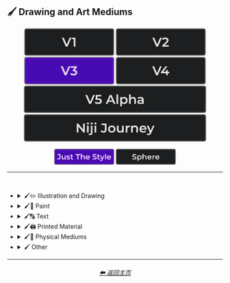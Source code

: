 <h2>🖌 Drawing and Art Mediums</h2>

<div align="center">

[<img src="/Images/Repo_Parts/Buttons/Version_Buttons/button_version_V1_inactive.webp?raw=true" alt="MidJourney V1" height="64" />](/Pages/MJ_V1/Style_Pages/Sphere/Drawing_and_Art_Mediums.md)
[<img src="/Images/Repo_Parts/Buttons/Version_Buttons/button_version_V2_inactive.webp?raw=true" alt="MidJourney V2" height="64" />](/Pages/MJ_V2/Style_Pages/Sphere/Drawing_and_Art_Mediums.md)
[<img src="/Images/Repo_Parts/Buttons/Version_Buttons/button_version_V3_active.webp?raw=true" alt="MidJourney V3" height="64" />](/Pages/MJ_V3/Style_Pages/Just_The_Style/Drawing_and_Art_Mediums.md)
[<img src="/Images/Repo_Parts/Buttons/Version_Buttons/button_version_V4_inactive.webp?raw=true" alt="MidJourney V4" height="64" />](/Pages/MJ_V4/Style_Pages/Just_The_Style/Drawing_and_Art_Mediums.md)
<br>
[<img src="/Images/Repo_Parts/Buttons/Version_Buttons/button_version_V5_Alpha_inactive_half.webp?raw=true" alt="MidJourney V5" height="64" />](/Pages/MJ_V5/Style_Pages/Just_The_Style/Drawing_and_Art_Mediums.md)
[<img src="/Images/Repo_Parts/Buttons/Version_Buttons/button_version_niji_inactive_half.webp?raw=true" alt="Niji Journey" height="64" />](/Pages/Niji_Journey/Style_Pages/Drawing_and_Art_Mediums.md)

[<img src="/Images/Repo_Parts/Buttons/Image_Type_Buttons/button_just_the_style_active.webp?raw=true" alt="Just The Style" width="140.5" />](/Pages/MJ_V3/Style_Pages/Just_The_Style/Drawing_and_Art_Mediums.md)
[<img src="/Images/Repo_Parts/Buttons/Image_Type_Buttons/button_sphere_inactive.webp?raw=true" alt="Sphere" width="140.5" />](/Pages/MJ_V3/Style_Pages/Sphere/Drawing_and_Art_Mediums.md)

</div>

<hr>
<br>


- <details><summary>🖌✏ Illustration and Drawing</summary><p>

  - <details><summary>✏🖼 Drawing Types</summary><p><div align="center">

    | Sketch | Drawing | Doodle |
    | :-: | :-: | :-: |
    | <img src="/Images/MJ_V3/MidJourney_Styles/Drawing.webp?raw=true" width="256" /> | <img src="/Images/MJ_V3/MidJourney_Styles/Sketch.webp?raw=true" width="256" /> | <img src="/Images/MJ_V3/MidJourney_Styles/Doodle.webp?raw=true" width="256" /> |
    
    <br>

    | Hand-Drawn | Hand-Written | Children’s Drawing |
    | :-: | :-: | :-: |
    | <img src="/Images/MJ_V3/MidJourney_Styles/Hand-Drawn.webp?raw=true" width="256" /> | <img src="/Images/MJ_V3/MidJourney_Styles/Wave_10/Hand-Written.webp?raw=true" width="256" /> | <img src="/Images/MJ_V3/MidJourney_Styles/Childrens_Drawing.webp?raw=true" width="256" /> |
    
    <br>

    | Masterpiece |
    | :-: |
    | <img src="/Images/MJ_V3/MidJourney_Styles/Masterpiece.webp?raw=true" width="256" /> |

    <br>

    | Dot Art | Pointillism | Stipple |
    | :-: | :-: | :-: |
    | <img src="/Images/MJ_V3/MidJourney_Styles/Dot_Art.webp?raw=true" width="256" /> | <img src="/Images/MJ_V3/MidJourney_Styles/Pointillism.webp?raw=true" width="256" /> | <img src="/Images/MJ_V3/MidJourney_Styles/Stipple.webp?raw=true" width="256" /> |
    
    <br>

    | Line Art | Crosshatch | Etch-A-Sketch Drawing |
    | :-: | :-: | :-: |
    | <img src="/Images/MJ_V3/MidJourney_Styles/Line_Art.webp?raw=true" width="256" /> | <img src="/Images/MJ_V3/MidJourney_Styles/Crosshatch.webp?raw=true" width="256" /> | <img src="/Images/MJ_V3/MidJourney_Styles/Wave_14/Etch-A-Sketch_Drawing.webp?raw=true" width="256" /> |
    
    <br>

    | Figure Drawing | Caricature |
    | :-: | :-: |
    | <img src="/Images/MJ_V3/MidJourney_Styles/Figure_drawing.webp?raw=true" width="256" /> | <img src="/Images/MJ_V3/MidJourney_Styles/Wave_11/Caricature.webp?raw=true" width="256" /> |

    <br>

    | Illustration | Storybook Illustration | Illustrated-Booklet |
    | :-: | :-: | :-: |
    | <img src="/Images/MJ_V3/MidJourney_Styles/Illustration.webp?raw=true" width="256" /> | <img src="/Images/MJ_V3/MidJourney_Styles/Storybook_Illustration.webp?raw=true" width="256" /> | <img src="/Images/MJ_V3/MidJourney_Styles/Illustrated-Booklet.webp?raw=true" width="256" /> |

    <br>

    | Whimsical Illustration | Archaeological Illustration |
    | :-: | :-: |
    | <img src="/Images/MJ_V3/MidJourney_Styles/Wave_10/Whimsical_Illustration.webp?raw=true" width="256" /> | <img src="/Images/MJ_V3/MidJourney_Styles/Archaeological_Illustration.webp?raw=true" width="256" /> |	
    <br>

    | Assembly Drawing | Anatomical Drawing | Illuminated Manuscript |
    | :-: | :-: | :-: |
    | <img src="/Images/MJ_V3/MidJourney_Styles/Assembly_Drawing.webp?raw=true" width="256" /> | <img src="/Images/MJ_V3/MidJourney_Styles/Anatomical_Drawing.webp?raw=true" width="256" /> | <img src="/Images/MJ_V3/MidJourney_Styles/Illuminated_Manuscript.webp?raw=true" width="256" /> |
    
    <br>

    | Visual Novel | Graphic Novel | Cartographic |
    | :-: | :-: | :-: |
    | <img src="/Images/MJ_V3/MidJourney_Styles/Visual_Novel.webp?raw=true" width="256" /> | <img src="/Images/MJ_V3/MidJourney_Styles/Graphic_Novel.webp?raw=true" width="256" /> | <img src="/Images/MJ_V3/MidJourney_Styles/Cartographic.webp?raw=true" width="256" /> |

    <br>
    
    | Storyboard |
    | :-: |
    | <img src="/Images/MJ_V3/MidJourney_Styles/Storyboard.webp?raw=true" width="256" /> |

    </div></p></details>


  - <details><summary>✏ Pencil and Graphite</summary><p><div align="center">

    | Pencil Art | Graphite | Charcoal Art |
    | :-: | :-: | :-: |
    | <img src="/Images/MJ_V3/MidJourney_Styles/Pencil_Art.webp?raw=true" width="256" /> | <img src="/Images/MJ_V3/MidJourney_Styles/Graphite.webp?raw=true" width="256" /> | <img src="/Images/MJ_V3/MidJourney_Styles/Charcoal_Art.webp?raw=true" width="256" /> |
    
    <br>
    
    | Colored Pencil | Grease Pencil |
    | :-: | :-: |
    | <img src="/Images/MJ_V3/MidJourney_Styles/Colored_Pencil.webp?raw=true" width="256" /> | <img src="/Images/MJ_V3/MidJourney_Styles/Wave_11/Grease_Pencil.webp?raw=true" width="256" /> |

    </div></p></details>


  - <details><summary>✏🖊 Ink</summary><p><div align="center">

    | Ink | Calligraphy | Ballpoint Pen |
    | :-: | :-: | :-: |
    | <img src="/Images/MJ_V3/MidJourney_Styles/Ink.webp?raw=true" width="256" /> | <img src="/Images/MJ_V3/MidJourney_Styles/Calligraphy.webp?raw=true" width="256" /> | <img src="/Images/MJ_V3/MidJourney_Styles/Ballpoint_Pen.webp?raw=true" width="256" /> |
    
    <br>
    
    | Fountain Pen | Fountain Pen Art | Gel Pen |
    | :-: | :-: | :-: |
    | <img src="/Images/MJ_V3/MidJourney_Styles/Fountain_Pen.webp?raw=true" width="256" /> | <img src="/Images/MJ_V3/MidJourney_Styles/Fountain_Pen_Art.webp?raw=true" width="256" /> | <img src="/Images/MJ_V3/MidJourney_Styles/Gel_Pen.webp?raw=true" width="256" /> |
    
    <br>

    | Conductive Ink | Flexographic Ink |
    | :-: | :-: |
    | <img src="/Images/MJ_V3/MidJourney_Styles/Wave_11/Conductive_Ink.webp?raw=true" width="256" /> | <img src="/Images/MJ_V3/MidJourney_Styles/Wave_11/Flexographic_Ink.webp?raw=true" width="256" /> |
    
    <br>
    
    | India Ink | Iron Gall Ink |
    | :-: | :-: |
    | <img src="/Images/MJ_V3/MidJourney_Styles/Wave_11/India_Ink.webp?raw=true" width="256" /> | <img src="/Images/MJ_V3/MidJourney_Styles/Wave_11/Iron_Gall_Ink.webp?raw=true" width="256" /> |
    
    <br>
    
    | Grease Pen | Marker Art |
    | :-: | :-: |
    | <img src="/Images/MJ_V3/MidJourney_Styles/Wave_11/Grease_Pen.webp?raw=true" width="256" /> | <img src="/Images/MJ_V3/MidJourney_Styles/Marker_Art.webp?raw=true" width="256" /> |

    <br>
    
    | Dry-Erase Marker | Wet-Erase Marker | Whiteboard |
    | :-: | :-: | :-: |
    | <img src="/Images/MJ_V3/MidJourney_Styles/Dry-Erase_Marker.webp?raw=true" width="256" /> | <img src="/Images/MJ_V3/MidJourney_Styles/Wet-Erase_Marker.webp?raw=true" width="256" /> | <img src="/Images/MJ_V3/MidJourney_Styles/Whiteboard.webp?raw=true" width="256" /> |

    <br>

    | Viscosity Print |
    | :-: |
    | <img src="/Images/MJ_V3/MidJourney_Styles/Viscosity_Print.webp?raw=true" width="256" /> |

    </div></p></details>


  - <details><summary>✏🖍 Crayon, Chalk, and Pastel</summary><p><div align="center">

    | Crayon | Chalk | Pastel Art |
    | :-: | :-: | :-: |
    | <img src="/Images/MJ_V3/MidJourney_Styles/Crayon.webp?raw=true" width="256" /> | <img src="/Images/MJ_V3/MidJourney_Styles/Chalk.webp?raw=true" width="256" /> | <img src="/Images/MJ_V3/MidJourney_Styles/Pastel_Art.webp?raw=true" width="256" /> |
    
    <br>
    
    | Blackboard | Chalkboard | Conte |
    | :-: | :-: | :-: |
    | <img src="/Images/MJ_V3/MidJourney_Styles/Blackboard.webp?raw=true" width="256" /> | <img src="/Images/MJ_V3/MidJourney_Styles/Chalkboard.webp?raw=true" width="256" /> | <img src="/Images/MJ_V3/MidJourney_Styles/Conte.webp?raw=true" width="256" /> |

    </div></p></details>

  </p></details>


- <details><summary>🖌🎨 Paint</summary><p>

  - <details><summary>🎨🖼 Painting Types</summary><p><div align="center">

    | Painting | Canvas | Hard Edge Painting |
    | :-: | :-: | :-: |
    | <img src="/Images/MJ_V3/MidJourney_Styles/Painting.webp?raw=true" width="256" /> | <img src="/Images/MJ_V3/MidJourney_Styles/Canvas.webp?raw=true" width="256" /> | <img src="/Images/MJ_V3/MidJourney_Styles/Hard_Edge_Painting.webp?raw=true" width="256" /> |
    
    <br>

    | Oil Painting | Tempera Painting | Acrylic Painting |
    | :-: | :-: | :-: |
    | <img src="/Images/MJ_V3/MidJourney_Styles/Oil_Painting.webp?raw=true" width="256" /> | <img src="/Images/MJ_V3/MidJourney_Styles/Tempera_Painting.webp?raw=true" width="256" /> | <img src="/Images/MJ_V3/MidJourney_Styles/Acrylic_Painting.webp?raw=true" width="256" /> |
    
    <br>
    
    
    | Watercolor Painting | Gouache Painting | Casein Painting |
    | :-: | :-: | :-: |
    | <img src="/Images/MJ_V3/MidJourney_Styles/Watercolor_Painting.webp?raw=true" width="256" /> | <img src="/Images/MJ_V3/MidJourney_Styles/Gouache_Painting.webp?raw=true" width="256" /> | <img src="/Images/MJ_V3/MidJourney_Styles/Casein_Painting.webp?raw=true" width="256" /> |
    
    <br>

    | Fresco Painting | Easel Painting | Wet Painting |
    | :-: | :-: | :-: |
    | <img src="/Images/MJ_V3/MidJourney_Styles/Fresco_Painting.webp?raw=true" width="256" /> | <img src="/Images/MJ_V3/MidJourney_Styles/Easel_Painting.webp?raw=true" width="256" /> | <img src="/Images/MJ_V3/MidJourney_Styles/Wet_Painting.webp?raw=true" width="256" /> |
    
    <br>
    
    | Detailed Painting | Speedpainting | Faux Painting |
    | :-: | :-: | :-: |
    | <img src="/Images/MJ_V3/MidJourney_Styles/Detailed_Painting.webp?raw=true" width="256" /> | <img src="/Images/MJ_V3/MidJourney_Styles/Speedpainting.webp?raw=true" width="256" /> | <img src="/Images/MJ_V3/MidJourney_Styles/Faux_Painting.webp?raw=true" width="256" /> |

    <br>

    | Color Field Painting | Scroll Painting |
    | :-: | :-: |
    | <img src="/Images/MJ_V3/MidJourney_Styles/Color_Field_Painting.webp?raw=true" width="256" /> | <img src="/Images/MJ_V3/MidJourney_Styles/Scroll_Painting.webp?raw=true" width="256" /> |

    <br>

    | Still Life | Still-Life |
    | :-: | :-: |
    | <img src="/Images/MJ_V3/MidJourney_Styles/Still_Life.webp?raw=true" width="256" /> | <img src="/Images/MJ_V3/MidJourney_Styles/Still-Life.webp?raw=true" width="256" /> |
    
    <br>

    | Fine Art | Modern Art |
    | :-: | :-: |
    | <img src="/Images/MJ_V3/MidJourney_Styles/Fine_Art.webp?raw=true" width="256" /> | <img src="/Images/MJ_V3/MidJourney_Styles/Modern_Art.webp?raw=true" width="256" /> |
    
        
    <br>

    | Brushwork | Paintwork | Impasto |
    | :-: | :-: | :-: |
    | <img src="/Images/MJ_V3/MidJourney_Styles/Brushwork.webp?raw=true" width="256" /> | <img src="/Images/MJ_V3/MidJourney_Styles/Wave_12/Paintwork.webp?raw=true" width="256" /> | <img src="/Images/MJ_V3/MidJourney_Styles/Wave_14/Impasto.webp?raw=true" width="256" /> |

    <br>

    | Matte Painting | Encaustic Painting | Gond Painting |
    | :-: | :-: | :-: |
    | <img src="/Images/MJ_V3/MidJourney_Styles/Wave_10/Matte_Painting.webp?raw=true" width="256" /> | <img src="/Images/MJ_V3/MidJourney_Styles/Wave_11/Encaustic_Painting.webp?raw=true" width="256" /> | <img src="/Images/MJ_V3/MidJourney_Styles/Wave_11/Gond_Painting.webp?raw=true" width="256" /> |
    
    <br>

    | Chinese Painting | Ancient Roman Painting | Romanesque Painting |
    | :-: | :-: | :-: |
    | <img src="/Images/MJ_V3/MidJourney_Styles/Chinese_Painting.webp?raw=true" width="256" /> | <img src="/Images/MJ_V3/MidJourney_Styles/Wave_12/Ancient_Roman_Painting.webp?raw=true" width="256" /> | <img src="/Images/MJ_V3/MidJourney_Styles/Wave_12/Romanesque_Painting.webp?raw=true" width="256" /> |

    <br>

    | Tibetan Painting | Japanese Painting |
    | :-: | :-: |
    | <img src="/Images/MJ_V3/MidJourney_Styles/Tibetan_Painting.webp?raw=true" width="256" /> | <img src="/Images/MJ_V3/MidJourney_Styles/Wave_14/Japanese_Painting.webp?raw=true" width="256" /> |

    <br>

    | Warli Painting | Fayum Portrait | Caravaggio Painting |
    | :-: | :-: | :-: |
    | <img src="/Images/MJ_V3/MidJourney_Styles/Wave_11/Warli_Painting.webp?raw=true" width="256" /> | <img src="/Images/MJ_V3/MidJourney_Styles/Wave_12/Fayum_Portrait.webp?raw=true" width="256" /> | <img src="/Images/MJ_V3/MidJourney_Styles/Wave_14/Caravaggio_Painting.webp?raw=true" width="256" /> |
    
    <br>
    
    | Madhubani Painting | Kalamkari Painting | Phad Painting |
    | :-: | :-: | :-: |
    | <img src="/Images/MJ_V3/MidJourney_Styles/Wave_14/Madhubani_Painting.webp?raw=true" width="256" /> | <img src="/Images/MJ_V3/MidJourney_Styles/Wave_14/Kalamkari_Painting.webp?raw=true" width="256" /> | <img src="/Images/MJ_V3/MidJourney_Styles/Wave_14/Phad_Painting.webp?raw=true" width="256" /> |

    <br>

    | Paper-Marbling | Hydro-Dipping | Hydrodipped |
    | :-: | :-: | :-: |
    | <img src="/Images/MJ_V3/MidJourney_Styles/Paper-Marbling.webp?raw=true" width="256" /> | <img src="/Images/MJ_V3/MidJourney_Styles/Hydro-Dipping.webp?raw=true" width="256" /> | <img src="/Images/MJ_V3/MidJourney_Styles/Hydrodipped.webp?raw=true" width="256" /> |

    <br>
    
    | Panel Painting | Sand Painting |
    | :-: | :-: |
    | <img src="/Images/MJ_V3/MidJourney_Styles/Panel_Painting.webp?raw=true" width="256" /> | <img src="/Images/MJ_V3/MidJourney_Styles/Sand_Painting.webp?raw=true" width="256" /> |
    
    <br>
    
    | Plein-Air Painting | Action Painting | Miniature Painting |
    | :-: | :-: | :-: |
    | <img src="/Images/MJ_V3/MidJourney_Styles/Plein-Air_Painting.webp?raw=true" width="256" /> | <img src="/Images/MJ_V3/MidJourney_Styles/Action_Painting.webp?raw=true" width="256" /> | <img src="/Images/MJ_V3/MidJourney_Styles/Miniature_Painting.webp?raw=true" width="256" /> |
    
    <br>

    | Artwork | Mural | Street Art |
    | :-: | :-: | :-: |
    | <img src="/Images/MJ_V3/MidJourney_Styles/Artwork.webp?raw=true" width="256" /> | <img src="/Images/MJ_V3/MidJourney_Styles/Mural.webp?raw=true" width="256" /> | <img src="/Images/MJ_V3/MidJourney_Styles/Street_Art.webp?raw=true" width="256" /> |
    
    <br>
    
    | Cave Art | Rock Art | Sandpainting |
    | :-: | :-: | :-: |
    | <img src="/Images/MJ_V3/MidJourney_Styles/Rock_Art.webp?raw=true" width="256" /> | <img src="/Images/MJ_V3/MidJourney_Styles/Cave_Art.webp?raw=true" width="256" /> | <img src="/Images/MJ_V3/MidJourney_Styles/Sandpainting.webp?raw=true" width="256" /> |

    <br>
    
    | Easter Egg | Egg Decorating |
    | :-: | :-: |
    | <img src="/Images/MJ_V3/MidJourney_Styles/Easter_Egg.webp?raw=true" width="256" /> | <img src="/Images/MJ_V3/MidJourney_Styles/Egg_Decorating.webp?raw=true" width="256" /> |

    </div></p></details>


  - <details><summary>🎨 Paint Types</summary><p><div align="center">

    | Paint | Oil Paint | Tempera Paint |
    | :-: | :-: | :-: |
    | <img src="/Images/MJ_V3/MidJourney_Styles/Paint.webp?raw=true" width="256" /> | <img src="/Images/MJ_V3/MidJourney_Styles/Oil_Paint.webp?raw=true" width="256" /> | <img src="/Images/MJ_V3/MidJourney_Styles/Tempera_Paint.webp?raw=true" width="256" /> |
    
    <br>
    
    | Acrylic Paint | Gouache Paint | Watercolor |
    | :-: | :-: | :-: |
    | <img src="/Images/MJ_V3/MidJourney_Styles/Acrylic_Paint.webp?raw=true" width="256" /> | <img src="/Images/MJ_V3/MidJourney_Styles/Gouache_Paint.webp?raw=true" width="256" /> | <img src="/Images/MJ_V3/MidJourney_Styles/Watercolor.webp?raw=true" width="256" /> |
    
    <br>

    | Wet Paint | Dripping Paint | Splatter Paint |
    | :-: | :-: | :-: |
    | <img src="/Images/MJ_V3/MidJourney_Styles/Wet_Paint.webp?raw=true" width="256" /> | <img src="/Images/MJ_V3/MidJourney_Styles/Dripping_Paint.webp?raw=true" width="256" /> | <img src="/Images/MJ_V3/MidJourney_Styles/Splatter_Paint.webp?raw=true" width="256" /> |
    
    <br>

    | Graffiti | Stencil Graffiti | Graffiti Tag |
    | :-: | :-: | :-: |
    | <img src="/Images/MJ_V3/MidJourney_Styles/Graffiti.webp?raw=true" width="256" /> | <img src="/Images/MJ_V3/MidJourney_Styles/Stencil_Graffiti.webp?raw=true" width="256" /> | <img src="/Images/MJ_V3/MidJourney_Styles/Wave_10/Graffiti_Tag.webp?raw=true" width="256" /> |

    <br>

    | Airbrush | 1980s Airbrush Art | Puffy Paint |
    | :-: | :-: | :-: |
    | <img src="/Images/MJ_V3/MidJourney_Styles/Airbrush.webp?raw=true" width="256" /> | <img src="/Images/MJ_V3/MidJourney_Styles/1980s_Airbrush_Art.webp?raw=true" width="256" /> | <img src="/Images/MJ_V3/MidJourney_Styles/Puffy_Paint.webp?raw=true" width="256" /> |
    
    <br>
    
    | Spray | Spray Paint | Glass Paint |
    | :-: | :-: | :-: |
    | <img src="/Images/MJ_V3/MidJourney_Styles/Spray.webp?raw=true" width="256" /> | <img src="/Images/MJ_V3/MidJourney_Styles/Spray_Paint.webp?raw=true" width="256" /> | <img src="/Images/MJ_V3/MidJourney_Styles/Glass_Paint.webp?raw=true" width="256" /> |
    
    <br>

    | Blacklight Paint | Casein Paint | Coffee Paint |
    | :-: | :-: | :-: |
    | <img src="/Images/MJ_V3/MidJourney_Styles/Wave_11/Blacklight_Paint.webp?raw=true" width="256" /> | <img src="/Images/MJ_V3/MidJourney_Styles/Wave_11/Casein_Paint.webp?raw=true" width="256" /> | <img src="/Images/MJ_V3/MidJourney_Styles/Coffee_Paint.webp?raw=true" width="256" /> |

    <br>
    
    | Powder Paint |
    | :-: |
    | <img src="/Images/MJ_V3/MidJourney_Styles/Powder_Paint.webp?raw=true" width="256" /> |

    </div></p></details>

  </p></details>


- <details><summary>🖌🔠 Text</summary><p><div align="center">
    
    | Hypergraphy | Asemic Writing |
    | :-: | :-: |
    | <img src="/Images/MJ_V3/MidJourney_Styles/Hypergraphy.webp?raw=true" width="256" /> | <img src="/Images/MJ_V3/MidJourney_Styles/Asemic_Writing.webp?raw=true" width="256" /> |

    <br>

    | Text | Typeface | Font |
    | :-: | :-: | :-: |
    | <img src="/Images/MJ_V3/MidJourney_Styles/Text.webp?raw=true" width="256" /> | <img src="/Images/MJ_V3/MidJourney_Styles/Typeface.webp?raw=true" width="256" /> | <img src="/Images/MJ_V3/MidJourney_Styles/Font.webp?raw=true" width="256" /> |

    <br>

    | Letters | Written Letters | Written Letters "Hello" |
    | :-: | :-: | :-: |
    | <img src="/Images/MJ_V3/MidJourney_Styles/Letters.webp?raw=true" width="256" /> | <img src="/Images/MJ_V3/MidJourney_Styles/Written_Letters.webp?raw=true" width="256" /> | <img src="/Images/MJ_V3/MidJourney_Styles/Written_Letters_''Hello''.webp?raw=true" width="256" /> |
    
    <br>
    
    | Written Words | Written Words "Hello" |
    | :-: | :-: |
    | <img src="/Images/MJ_V3/MidJourney_Styles/Written_Words.webp?raw=true" width="256" /> | <img src="/Images/MJ_V3/MidJourney_Styles/Written_Words_''Hello''.webp?raw=true" width="256" /> |
    
    <br>
    
    | Words | Words "Hello" |
    | :-: | :-: |
    | <img src="/Images/MJ_V3/MidJourney_Styles/Words.webp?raw=true" width="256" /> | <img src="/Images/MJ_V3/MidJourney_Styles/Words_''Hello''.webp?raw=true" width="256" /> |
    
    <br>
    
    | Lexemes | Lexemes "Hello" | Graphemes |
    | :-: | :-: | :-: |
    | <img src="/Images/MJ_V3/MidJourney_Styles/Lexemes.webp?raw=true" width="256" /> | <img src="/Images/MJ_V3/MidJourney_Styles/Lexemes_''Hello''.webp?raw=true" width="256" /> | <img src="/Images/MJ_V3/MidJourney_Styles/Graphemes.webp?raw=true" width="256" /> |

    <br>
    
    | Says | Says Hello | Says "Hello" |
    | :-: | :-: | :-: |
    | <img src="/Images/MJ_V3/MidJourney_Styles/Says.webp?raw=true" width="256" /> | <img src="/Images/MJ_V3/MidJourney_Styles/Says_Hello.webp?raw=true" width="256" /> | <img src="/Images/MJ_V3/MidJourney_Styles/Says_''Hello''.webp?raw=true" width="256" /> |
    
    <br>
    
    | Says 'Hello' | Caption | Caption "Hello" |
    | :-: | :-: | :-: |
    | <img src="/Images/MJ_V3/MidJourney_Styles/Says_'Hello'.webp?raw=true" width="256" /> | <img src="/Images/MJ_V3/MidJourney_Styles/Caption.webp?raw=true" width="256" /> | <img src="/Images/MJ_V3/MidJourney_Styles/Caption_''Hello''.webp?raw=true" width="256" /> |

    </div></p></details>


- <details><summary>🖌🖨 Printed Material</summary><p>

  - <details><summary>🖨📄 Print Types</summary><p><div align="center">

    | Print | Printed | 3D Printed |
    | :-: | :-: | :-: |
    | <img src="/Images/MJ_V3/MidJourney_Styles/Wave_11/Print.webp?raw=true" width="256" /> | <img src="/Images/MJ_V3/MidJourney_Styles/Wave_11/Printed.webp?raw=true" width="256" /> | <img src="/Images/MJ_V3/MidJourney_Styles/Wave_11/3D_Printed.webp?raw=true" width="256" /> |

    <br>

    | Inkjet Printed | Laser Printed |
    | :-: | :-: |
    | <img src="/Images/MJ_V3/MidJourney_Styles/Wave_11/Inkjet_Printed.webp?raw=true" width="256" /> | <img src="/Images/MJ_V3/MidJourney_Styles/Wave_11/Laser_Printed.webp?raw=true" width="256" /> |

    <br>
    
    | Edge-To-Edge Photographic Print |
    | :-: |
    | <img src="/Images/MJ_V3/MidJourney_Styles/Wave_14/Edge-To-Edge_Photographic_Print.webp?raw=true" width="256" /> |

    <br>
    
    | Photolith Film |
    | :-: |
    | <img src="/Images/MJ_V3/MidJourney_Styles/Photolith_Film.webp?raw=true" width="256" /> |

    <br>

    | Concept Art | Logo |
    | :-: | :-: |
    | <img src="/Images/MJ_V3/MidJourney_Styles/Concept_Art.webp?raw=true" width="256" /> | <img src="/Images/MJ_V3/MidJourney_Styles/Logo.webp?raw=true" width="256" /> |
    
    <br>

    | Album Art | Cover-Art |
    | :-: | :-: |
    | <img src="/Images/MJ_V3/MidJourney_Styles/Album_Art.webp?raw=true" width="256" /> | <img src="/Images/MJ_V3/MidJourney_Styles/Cover-Art.webp?raw=true" width="256" /> |
    
    <br>

    | Newspaper | Newsprint |
    | :-: | :-: |
    | <img src="/Images/MJ_V3/MidJourney_Styles/Newspaper.webp?raw=true" width="256" /> | <img src="/Images/MJ_V3/MidJourney_Styles/Newsprint.webp?raw=true" width="256" /> |

    <br>
    
    | Risograph | Lithography | Flexography |
    | :-: | :-: | :-: |
    | <img src="/Images/MJ_V3/MidJourney_Styles/Risograph.webp?raw=true" width="256" /> | <img src="/Images/MJ_V3/MidJourney_Styles/Lithography.webp?raw=true" width="256" /> | <img src="/Images/MJ_V3/MidJourney_Styles/Flexography.webp?raw=true" width="256" /> |

    <br>

    | Transfer Printing | Monotype |
    | :-: | :-: |
    | <img src="/Images/MJ_V3/MidJourney_Styles/Transfer_Printing.webp?raw=true" width="256" /> | <img src="/Images/MJ_V3/MidJourney_Styles/Wave_14/Monotype.webp?raw=true" width="256" /> |

    <br>
    
    | Blueprint | Whiteprint |
    | :-: | :-: |
    | <img src="/Images/MJ_V3/MidJourney_Styles/Blueprint.webp?raw=true" width="256" /> | <img src="/Images/MJ_V3/MidJourney_Styles/Whiteprint.webp?raw=true" width="256" /> |

    <br>

    | Sticker | Watermark |
    | :-: | :-: |
    | <img src="/Images/MJ_V3/MidJourney_Styles/Sticker.webp?raw=true" width="256" /> | <img src="/Images/MJ_V3/MidJourney_Styles/Watermark.webp?raw=true" width="256" /> |
    
    <br>
    
    | Barcode | QR Code |
    | :-: | :-: |
    | <img src="/Images/MJ_V3/MidJourney_Styles/Barcode.webp?raw=true" width="256" /> | <img src="/Images/MJ_V3/MidJourney_Styles/QR_Code.webp?raw=true" width="256" /> |

    </div></p></details>


  - <details><summary>🖨🟫 Block Printing</summary><p><div align="center">

    | Block Printing |
    | :-: |
    | <img src="/Images/MJ_V3/MidJourney_Styles/Block_Printing.webp?raw=true" width="256" /> |

    <br>

    | Bagh Print | Bagru Print |
    | :-: | :-: |
    | <img src="/Images/MJ_V3/MidJourney_Styles/Bagh_Print.webp?raw=true" width="256" /> | <img src="/Images/MJ_V3/MidJourney_Styles/Bagru_Print.webp?raw=true" width="256" /> |

    </div></p></details>

  - <details><summary>🖨🃏 Cards and Stamps</summary><p><div align="center">

    | Stamp | Postage Stamp | Business Card |
    | :-: | :-: | :-: |
    | <img src="/Images/MJ_V3/MidJourney_Styles/Stamp.webp?raw=true" width="256" /> | <img src="/Images/MJ_V3/MidJourney_Styles/Postage_Stamp.webp?raw=true" width="256" /> | <img src="/Images/MJ_V3/MidJourney_Styles/Business_Card.webp?raw=true" width="256" /> |

    <br>
    
    | Pokemon Card | Pokémon Card | Tarot Card |
    | :-: | :-: | :-: |
    | <img src="/Images/MJ_V3/MidJourney_Styles/Pokemon_Card.webp?raw=true" width="256" /> | <img src="/Images/MJ_V3/MidJourney_Styles/Pokemon_Card (2).webp?raw=true" width="256" /> | <img src="/Images/MJ_V3/MidJourney_Styles/Wave_14/Tarot_Card.webp?raw=true" width="256" /> |

    </div></p></details>


  - <details><summary>🖨📚 Books and Posters</summary><p><div align="center">

    | Magazine | Comic Book | Underground Comix |
    | :-: | :-: | :-: |
    | <img src="/Images/MJ_V3/MidJourney_Styles/Magazine.webp?raw=true" width="256" /> | <img src="/Images/MJ_V3/MidJourney_Styles/Comic_Book.webp?raw=true" width="256" /> | <img src="/Images/MJ_V3/MidJourney_Styles/Wave_14/Underground_Comix.webp?raw=true" width="256" /> |
    
    <br>
    
    | Pop-up Book | Kids Book |
    | :-: | :-: |
    | <img src="/Images/MJ_V3/MidJourney_Styles/Pop-up_Book.webp?raw=true" width="256" /> | <img src="/Images/MJ_V3/MidJourney_Styles/Wave_10/Kids_Book.webp?raw=true" width="256" /> |

    <br>

    | Booklet | Instruction Manual | IKEA Guide |
    | :-: | :-: | :-: |
    | <img src="/Images/MJ_V3/MidJourney_Styles/Booklet.webp?raw=true" width="256" /> | <img src="/Images/MJ_V3/MidJourney_Styles/Instruction_Manual.webp?raw=true" width="256" /> | <img src="/Images/MJ_V3/MidJourney_Styles/IKEA_Guide.webp?raw=true" width="256" /> |

    <br>

    | Poster | Movie Poster | Concert Poster |
    | :-: | :-: | :-: |
    | <img src="/Images/MJ_V3/MidJourney_Styles/Poster.webp?raw=true" width="256" /> | <img src="/Images/MJ_V3/MidJourney_Styles/Movie_Poster.webp?raw=true" width="256" /> | <img src="/Images/MJ_V3/MidJourney_Styles/Concert_Poster.webp?raw=true" width="256" /> |

    </div></p></details>

  </p></details>


- <details><summary>🖌🎲 Physical Mediums</summary><p>

  - <details><summary>🎲📄 Origami</summary><p><div align="center">

    | Origami | Rigid Origami | Modular Origami |
    | :-: | :-: | :-: |
    | <img src="/Images/MJ_V3/MidJourney_Styles/Origami.webp?raw=true" width="256" /> | <img src="/Images/MJ_V3/MidJourney_Styles/Rigid_Origami.webp?raw=true" width="256" /> | <img src="/Images/MJ_V3/MidJourney_Styles/Modular_Origami.webp?raw=true" width="256" /> |
    
    <br>
    
    | Kirigami | Moneygami | Wet-Folding |
    | :-: | :-: | :-: |
    | <img src="/Images/MJ_V3/MidJourney_Styles/Kirigami.webp?raw=true" width="256" /> | <img src="/Images/MJ_V3/MidJourney_Styles/Moneygami.webp?raw=true" width="256" /> | <img src="/Images/MJ_V3/MidJourney_Styles/Wet-Folding.webp?raw=true" width="256" /> |
    
    <br>
    
    | Iris-Folding | Chinese Paper Art | Sonobe |
    | :-: | :-: | :-: |
    | <img src="/Images/MJ_V3/MidJourney_Styles/Iris-Folding.webp?raw=true" width="256" /> | <img src="/Images/MJ_V3/MidJourney_Styles/Chinese_Paper_Art.webp?raw=true" width="256" /> | <img src="/Images/MJ_V3/MidJourney_Styles/Sonobe.webp?raw=true" width="256" /> 

    </div></p></details>


  - <details><summary>🎲🀣 Mosaic</summary><p><div align="center">

    | Mosaic | Micromosaic | Glass Mosaic |
    | :-: | :-: | :-: |
    | <img src="/Images/MJ_V3/MidJourney_Styles/Mosaic.webp?raw=true" width="256" /> | <img src="/Images/MJ_V3/MidJourney_Styles/Micromosaic.webp?raw=true" width="256" /> | <img src="/Images/MJ_V3/MidJourney_Styles/Glass_Mosaic.webp?raw=true" width="256" /> |
    
    <br>
    
    | Photographic Mosaic | Impressionist Mosaic |
    | :-: | :-: |
    | <img src="/Images/MJ_V3/MidJourney_Styles/Photographic_Mosaic.webp?raw=true" width="256" /> | <img src="/Images/MJ_V3/MidJourney_Styles/Impressionist_Mosaic.webp?raw=true" width="256" /> |

    <br>

    | Pietra Dura | Encaustic Tile |
    | :-: | :-: |
    | <img src="/Images/MJ_V3/MidJourney_Styles/Pietra_Dura.webp?raw=true" width="256" /> | <img src="/Images/MJ_V3/MidJourney_Styles/Encaustic_Tile.webp?raw=true" width="256" /> |

    <br>
    
    | Ancient Roman Mosaic |
    | :-: |
    | <img src="/Images/MJ_V3/MidJourney_Styles/Wave_12/Ancient_Roman_Mosaic.webp?raw=true" width="256" /> |

    </div></p></details>


  - <details><summary>🎲🖼 Framed, Banner, and Decal</summary><p><div align="center">

    | Frame | Framed |
    | :-: | :-: |
    | <img src="/Images/MJ_V3/MidJourney_Styles/Frame.webp?raw=true" width="256" /> | <img src="/Images/MJ_V3/MidJourney_Styles/Framed.webp?raw=true" width="256" /> |
    
    <br>
    
    | Wooden Frame | Wooden Framed |
    | :-: | :-: |
    | <img src="/Images/MJ_V3/MidJourney_Styles/Wooden_Frame.webp?raw=true" width="256" /> | <img src="/Images/MJ_V3/MidJourney_Styles/Wooden_Framed.webp?raw=true" width="256" /> |
    
    <br>
    
    | Banner | Vinyl Banner |
    | :-: | :-: |
    | <img src="/Images/MJ_V3/MidJourney_Styles/Banner.webp?raw=true" width="256" /> | <img src="/Images/MJ_V3/MidJourney_Styles/Vinyl_Banner.webp?raw=true" width="256" /> |

    <br>

    | Sign | Signage | Enamel Sign |
    | :-: | :-: | :-: |
    | <img src="/Images/MJ_V3/MidJourney_Styles/Wave_13/Sign.webp?raw=true" width="256" /> | <img src="/Images/MJ_V3/MidJourney_Styles/Signage.webp?raw=true" width="256" /> | <img src="/Images/MJ_V3/MidJourney_Styles/Enamel_Sign.webp?raw=true" width="256" /> |

    <br>

    | Decal | Wall Decal |
    | :-: | :-: |
    | <img src="/Images/MJ_V3/MidJourney_Styles/Wave_13/Decal.webp?raw=true" width="256" /> | <img src="/Images/MJ_V3/MidJourney_Styles/Wall_Decal.webp?raw=true" width="256" /> |
    
    <br>
    
    | Letter Board | Nameplate | Builder's Plate |
    | :-: | :-: | :-: |
    | <img src="/Images/MJ_V3/MidJourney_Styles/Letter_Board.webp?raw=true" width="256" /> | <img src="/Images/MJ_V3/MidJourney_Styles/Nameplate.webp?raw=true" width="256" /> | <img src="/Images/MJ_V3/MidJourney_Styles/Builders_Plate.webp?raw=true" width="256" /> |
    
    <br>
    
    | Billboard | Placard |
    | :-: | :-: |
    | <img src="/Images/MJ_V3/MidJourney_Styles/Billboard.webp?raw=true" width="256" /> | <img src="/Images/MJ_V3/MidJourney_Styles/Placard.webp?raw=true" width="256" /> |
    
    <br>
    
    | SpellBrite |
    | :-: |
    | <img src="/Images/MJ_V3/MidJourney_Styles/SpellBrite.webp?raw=true" width="256" /> |
    
    <br>
    
    | Bumper Sticker | Fridge Magnet |
    | :-: | :-: |
    | <img src="/Images/MJ_V3/MidJourney_Styles/Bumper_Sticker.webp?raw=true" width="256" /> | <img src="/Images/MJ_V3/MidJourney_Styles/Fridge_Magnet.webp?raw=true" width="256" /> |

    <br>
    
    | Tapestry | Bayeux Tapestry | In The Style of Bayeux Tapestry |
    | :-: | :-: | :-: |
    | <img src="/Images/MJ_V3/MidJourney_Styles/Wave_12/Tapestry.webp?raw=true" width="256" /> | <img src="/Images/MJ_V3/MidJourney_Styles/Wave_12/Bayeux_Tapestry.webp?raw=true" width="256" /> | <img src="/Images/MJ_V3/MidJourney_Styles/Wave_12/in_the_style_of_Bayeux_Tapestry.webp?raw=true" width="256" /> |

    <br>
    
    | Minoan Mural |
    | :-: |
    | <img src="/Images/MJ_V3/MidJourney_Styles/Wave_12/Minoan_Mural.webp?raw=true" width="256" /> |

    </div></p></details>

  - <details><summary>🎲🗿 Carving, Etching, and Modeling</summary><p><div align="center">

    | Carving | Pyrography | Etching |
    | :-: | :-: | :-: |
    | <img src="/Images/MJ_V3/MidJourney_Styles/Carving.webp?raw=true" width="256" /> | <img src="/Images/MJ_V3/MidJourney_Styles/Pyrography.webp?raw=true" width="256" /> | <img src="/Images/MJ_V3/MidJourney_Styles/Etching.webp?raw=true" width="256" /> |

    <br>

    | Model | Modeling |
    | :-: | :-: |
    | <img src="/Images/MJ_V3/MidJourney_Styles/Model.webp?raw=true" width="256" /> | <img src="/Images/MJ_V3/MidJourney_Styles/Modeling.webp?raw=true" width="256" /> |

    <br>

    | Sculpture | Mayan Sculpture |
    | :-: | :-: |
    | <img src="/Images/MJ_V3/MidJourney_Styles/Wave_14/Sculpture.webp?raw=true" width="256" /> | <img src="/Images/MJ_V3/MidJourney_Styles/Wave_12/Mayan_Sculpture.webp?raw=true" width="256" /> |

    <br>
    
    | Whittling | Woodcut |
    | :-: | :-: |
    | <img src="/Images/MJ_V3/MidJourney_Styles/Whittling.webp?raw=true" width="256" /> | <img src="/Images/MJ_V3/MidJourney_Styles/Wave_14/Woodcut.webp?raw=true" width="256" /> |

    <br>

    | Wood-Carving | Woodturning |
    | :-: | :-: |
    | <img src="/Images/MJ_V3/MidJourney_Styles/Wood-Carving.webp?raw=true" width="256" /> | <img src="/Images/MJ_V3/MidJourney_Styles/Woodturning.webp?raw=true" width="256" /> |

    <br>

    | Chip-Carving | Chip-Work |
    | :-: | :-: |
    | <img src="/Images/MJ_V3/MidJourney_Styles/Chip-Carving.webp?raw=true" width="256" /> | <img src="/Images/MJ_V3/MidJourney_Styles/Chip-Work.webp?raw=true" width="256" /> |
    
    <br>
    
    | Chainsaw-Carving | Lath Art | Laser-Cut |
    | :-: | :-: | :-: |
    | <img src="/Images/MJ_V3/MidJourney_Styles/Wave_11/Chainsaw-Carving.webp?raw=true" width="256" /> | <img src="/Images/MJ_V3/MidJourney_Styles/Wave_11/Lath_Art.webp?raw=true" width="256" /> | <img src="/Images/MJ_V3/MidJourney_Styles/Wave_12/Laser-Cut.webp?raw=true" width="256" /> |

    <br>

    | Bentwood | Woodblock Print | Intarsia |
    | :-: | :-: | :-: |
    | <img src="/Images/MJ_V3/MidJourney_Styles/Bentwood.webp?raw=true" width="256" /> | <img src="/Images/MJ_V3/MidJourney_Styles/Woodblock_Print.webp?raw=true" width="256" /> | <img src="/Images/MJ_V3/MidJourney_Styles/Intarsia.webp?raw=true" width="256" /> |

    <br>

    | Marquetry | Wood Marquetry | Straw Marquetry |
    | :-: | :-: | :-: |
    | <img src="/Images/MJ_V3/MidJourney_Styles/Marquetry.webp?raw=true" width="256" /> | <img src="/Images/MJ_V3/MidJourney_Styles/Wood_Marquetry.webp?raw=true" width="256" /> | <img src="/Images/MJ_V3/MidJourney_Styles/Straw_Marquetry.webp?raw=true" width="256" /> |

    <br>

    | Scrimshaw | Sgraffito |
    | :-: | :-: |
    | <img src="/Images/MJ_V3/MidJourney_Styles/Scrimshaw.webp?raw=true" width="256" /> | <img src="/Images/MJ_V3/MidJourney_Styles/Sgraffito.webp?raw=true" width="256" /> |

    <br>

    | Hardstone Carving | Leather Crafting |
    | :-: | :-: |
    | <img src="/Images/MJ_V3/MidJourney_Styles/Hardstone_Carving.webp?raw=true" width="256" /> | <img src="/Images/MJ_V3/MidJourney_Styles/Leather_Crafting.webp?raw=true" width="256" /> |

    <br>

    | Megalithic Art | Runic Carving |
    | :-: | :-: |
    | <img src="/Images/MJ_V3/MidJourney_Styles/Megalithic_Art.webp?raw=true" width="256" /> | <img src="/Images/MJ_V3/MidJourney_Styles/Runic_Carving.webp?raw=true" width="256" /> |
    
    <br>

    | Bejeweled | Engraved Gem | Lapidary |
    | :-: | :-: | :-: |
    | <img src="/Images/MJ_V3/MidJourney_Styles/Bejeweled.webp?raw=true" width="256" /> | <img src="/Images/MJ_V3/MidJourney_Styles/Engraved_Gem.webp?raw=true" width="256" /> | <img src="/Images/MJ_V3/MidJourney_Styles/Lapidary.webp?raw=true" width="256" /> |

    <br>
    
    | Relief-Carving | Ice-Carving | Intaglio |
    | :-: | :-: | :-: |
    | <img src="/Images/MJ_V3/MidJourney_Styles/Relief-Carving.webp?raw=true" width="256" /> | <img src="/Images/MJ_V3/MidJourney_Styles/Ice-Carving.webp?raw=true" width="256" /> | <img src="/Images/MJ_V3/MidJourney_Styles/Intaglio.webp?raw=true" width="256" /> |

    <br>

    | Drypoint | Metalcut | Photogravure |
    | :-: | :-: | :-: |
    | <img src="/Images/MJ_V3/MidJourney_Styles/Drypoint.webp?raw=true" width="256" /> | <img src="/Images/MJ_V3/MidJourney_Styles/Metalcut.webp?raw=true" width="256" /> | <img src="/Images/MJ_V3/MidJourney_Styles/Wave_14/Photogravure.webp?raw=true" width="256" /> |
    
    <br>
    
    | Lacquer | Carved Lacquer |
    | :-: | :-: |
    | <img src="/Images/MJ_V3/MidJourney_Styles/Lacquer.webp?raw=true" width="256" /> | <img src="/Images/MJ_V3/MidJourney_Styles/Carved_Lacquer.webp?raw=true" width="256" /> |
    
    <br>
    
    | Papercutting | Paper Model | Paper-Mache |
    | :-: | :-: | :-: |
    | <img src="/Images/MJ_V3/MidJourney_Styles/Papercutting.webp?raw=true" width="256" /> | <img src="/Images/MJ_V3/MidJourney_Styles/Paper_Model.webp?raw=true" width="256" /> | <img src="/Images/MJ_V3/MidJourney_Styles/Paper-Mache.webp?raw=true" width="256" /> |
    
    <br>

    | Stencil | Decoupage |
    | :-: | :-: |
    | <img src="/Images/MJ_V3/MidJourney_Styles/Stencil.webp?raw=true" width="256" /> | <img src="/Images/MJ_V3/MidJourney_Styles/Wave_14/Decoupage.webp?raw=true" width="256" /> |

    <br>
    
    | String-Art | Fretwork | Card |
    | :-: | :-: | :-: |
    | <img src="/Images/MJ_V3/MidJourney_Styles/String-Art.webp?raw=true" width="256" /> | <img src="/Images/MJ_V3/MidJourney_Styles/Fretwork.webp?raw=true" width="256" /> | <img src="/Images/MJ_V3/MidJourney_Styles/Card.webp?raw=true" width="256" /> |

    <br>
    
    | Mezzotint | Aquatint | Heliography |
    | :-: | :-: | :-: |
    | <img src="/Images/MJ_V3/MidJourney_Styles/Mezzotint.webp?raw=true" width="256" /> | <img src="/Images/MJ_V3/MidJourney_Styles/Aquatint.webp?raw=true" width="256" /> | <img src="/Images/MJ_V3/MidJourney_Styles/Heliography.webp?raw=true" width="256" /> |

    <br>

    | Linocut | Lino Print |
    | :-: | :-: |
    | <img src="/Images/MJ_V3/MidJourney_Styles/Linocut.webp?raw=true" width="256" /> | <img src="/Images/MJ_V3/MidJourney_Styles/Lino_Print.webp?raw=true" width="256" /> |
    
    <br>
    
    | Puppet | Balloon Modelling | Balloon Twisting |
    | :-: | :-: | :-: |
    | <img src="/Images/MJ_V3/MidJourney_Styles/Puppet.webp?raw=true" width="256" /> | <img src="/Images/MJ_V3/MidJourney_Styles/Balloon_Modelling.webp?raw=true" width="256" /> | <img src="/Images/MJ_V3/MidJourney_Styles/Balloon_Twisting.webp?raw=true" width="256" /> |
    
    <br>
    
    | Circuit | Circuitry | Computer Chip |
    | :-: | :-: | :-: |
    | <img src="/Images/MJ_V3/MidJourney_Styles/Circuit.webp?raw=true" width="256" /> | <img src="/Images/MJ_V3/MidJourney_Styles/Circuitry.webp?raw=true" width="256" /> | <img src="/Images/MJ_V3/MidJourney_Styles/Wave_11/Computer_Chip.webp?raw=true" width="256" /> |

    <br>

    | Oshibana | Lithophane | Figurine |
    | :-: | :-: | :-: |
    | <img src="/Images/MJ_V3/MidJourney_Styles/Oshibana.webp?raw=true" width="256" /> | <img src="/Images/MJ_V3/MidJourney_Styles/Lithophane.webp?raw=true" width="256" /> | <img src="/Images/MJ_V3/MidJourney_Styles/Figurine.webp?raw=true" width="256" /> |

    </div></p></details>


  - <details><summary>🎲🏺 Pottery and Glass</summary><p><div align="center">

    | Glaze | Overglaze |
    | :-: | :-: |
    | <img src="/Images/MJ_V3/MidJourney_Styles/Glaze.webp?raw=true" width="256" /> | <img src="/Images/MJ_V3/MidJourney_Styles/Overglaze.webp?raw=true" width="256" /> |

    <br>

    | Underglaze | Inglaze |
    | :-: | :-: |
    | <img src="/Images/MJ_V3/MidJourney_Styles/Wave_14/Underglaze.webp?raw=true" width="256" /> | <img src="/Images/MJ_V3/MidJourney_Styles/Inglaze.webp?raw=true" width="256" /> |
    
    <br>

    | Salt Glaze Pottery | Tin-Glazed Pottery |
    | :-: | :-: |
    | <img src="/Images/MJ_V3/MidJourney_Styles/Salt_Glaze_Pottery.webp?raw=true" width="256" /> | <img src="/Images/MJ_V3/MidJourney_Styles/Tin-Glazed_Pottery.webp?raw=true" width="256" /> |

    <br>

    | Cameo Glass | Enameled Glass | Glass-Etching |
    | :-: | :-: | :-: |
    | <img src="/Images/MJ_V3/MidJourney_Styles/Cameo_Glass.webp?raw=true" width="256" /> | <img src="/Images/MJ_V3/MidJourney_Styles/Enameled_Glass.webp?raw=true" width="256" /> | <img src="/Images/MJ_V3/MidJourney_Styles/Glass-Etching.webp?raw=true" width="256" /> |
    
    <br>
    
    | Glass Blowing |
    | :-: |
    | <img src="/Images/MJ_V3/MidJourney_Styles/Wave_11/Glass_Blowing.webp?raw=true" width="256" /> |

    <br>
    
    | Paleolithic Pottery | Neolithic Pottery | Egyptian Faience |
    | :-: | :-: | :-: |
    | <img src="/Images/MJ_V3/MidJourney_Styles/Paleolithic_Pottery.webp?raw=true" width="256" /> | <img src="/Images/MJ_V3/MidJourney_Styles/Neolithic_Pottery.webp?raw=true" width="256" /> | <img src="/Images/MJ_V3/MidJourney_Styles/Wave_14/Egyptian_Faience.webp?raw=true" width="256" /> |
    
    <br>

    | Tableware | Earthenware | Stoneware |
    | :-: | :-: | :-: |
    | <img src="/Images/MJ_V3/MidJourney_Styles/Wave_14/Tableware.webp?raw=true" width="256" /> | <img src="/Images/MJ_V3/MidJourney_Styles/Earthenware.webp?raw=true" width="256" /> | <img src="/Images/MJ_V3/MidJourney_Styles/Stoneware.webp?raw=true" width="256" /> |

    <br>

    | Slipware | Chintzware |
    | :-: | :-: |
    | <img src="/Images/MJ_V3/MidJourney_Styles/Slipware.webp?raw=true" width="256" /> | <img src="/Images/MJ_V3/MidJourney_Styles/Chintzware.webp?raw=true" width="256" /> |

    <br>

    | Agateware | Lustreware |
    | :-: | :-: |
    | <img src="/Images/MJ_V3/MidJourney_Styles/Agateware.webp?raw=true" width="256" /> | <img src="/Images/MJ_V3/MidJourney_Styles/Lustreware.webp?raw=true" width="256" /> |

    <br>
    
    | Bone China | Bone Carving |
    | :-: | :-: |
    | <img src="/Images/MJ_V3/MidJourney_Styles/Bone_China.webp?raw=true" width="256" /> | <img src="/Images/MJ_V3/MidJourney_Styles/Bone_Carving.webp?raw=true" width="256" /> |

    <br>

    | Ornament | Azulejo |
    | :-: | :-: |
    | <img src="/Images/MJ_V3/MidJourney_Styles/Ornament.webp?raw=true" width="256" /> | <img src="/Images/MJ_V3/MidJourney_Styles/Azulejo.webp?raw=true" width="256" /> |

    </div></p></details>


  - <details><summary>🎲🏮 Scrapbooking and Collages</summary><p><div align="center">

    | Collage | Photocollage | Fotocollage |
    | :-: | :-: | :-: |
    | <img src="/Images/MJ_V3/MidJourney_Styles/Collage.webp?raw=true" width="256" /> | <img src="/Images/MJ_V3/MidJourney_Styles/Photocollage.webp?raw=true" width="256" /> | <img src="/Images/MJ_V3/MidJourney_Styles/Fotocollage.webp?raw=true" width="256" /> |
    
    <br>

    | Scrapbooking |
    | :-: |
    | <img src="/Images/MJ_V3/MidJourney_Styles/Scrapbooking.webp?raw=true" width="256" /> |

    </div></p></details>


  - <details><summary>🎲💡 Light</summary><p><div align="center">

    | Light Art | Light Painting | Lightpainting |
    | :-: | :-: | :-: |
    | <img src="/Images/MJ_V3/MidJourney_Styles/Light_Art.webp?raw=true" width="256" /> | <img src="/Images/MJ_V3/MidJourney_Styles/Light_Painting.webp?raw=true" width="256" /> | <img src="/Images/MJ_V3/MidJourney_Styles/Lightpainting.webp?raw=true" width="256" /> |

    <br>

    | Projection Mapping |
    | :-: |
    | <img src="/Images/MJ_V3/MidJourney_Styles/Projection_Mapping.webp?raw=true" width="256" /> |

    </div></p></details>


  - <details><summary>🎲 Other Physical Mediums</summary><p><div align="center">

    | Arts and Crafts | Resin | Enamel Pin |
    | :-: | :-: | :-: |
    | <img src="/Images/MJ_V3/MidJourney_Styles/Arts_and_Crafts.webp?raw=true" width="256" /> | <img src="/Images/MJ_V3/MidJourney_Styles/Resin.webp?raw=true" width="256" /> | <img src="/Images/MJ_V3/MidJourney_Styles/Enamel_Pin.webp?raw=true" width="256" /> |
    
    <br>
    
    | Beadwork | Beads and String | Beads and Yarn |
    | :-: | :-: | :-: |
    | <img src="/Images/MJ_V3/MidJourney_Styles/Beadwork.webp?raw=true" width="256" /> | <img src="/Images/MJ_V3/MidJourney_Styles/Beads_and_String.webp?raw=true" width="256" /> | <img src="/Images/MJ_V3/MidJourney_Styles/Beads_and_Yarn.webp?raw=true" width="256" /> |

    <br>

    | Tie-Dye | Confetti |
    | :-: | :-: |
    | <img src="/Images/MJ_V3/MidJourney_Styles/Tie-dye.webp?raw=true" width="256" /> | <img src="/Images/MJ_V3/MidJourney_Styles/Confetti.webp?raw=true" width="256" /> |

    <br>

    | Sticker Bomb | Tattoo |
    | :-: | :-: |
    | <img src="/Images/MJ_V3/MidJourney_Styles/Sticker_Bomb.webp?raw=true" width="256" /> | <img src="/Images/MJ_V3/MidJourney_Styles/Tattoo.webp?raw=true" width="256" /> |
    
    <br>
    
    | Papier-Colle | Assemblage | Featherwork |
    | :-: | :-: | :-: |
    | <img src="/Images/MJ_V3/MidJourney_Styles/Wave_11/Papier-Colle.webp?raw=true" width="256" /> | <img src="/Images/MJ_V3/MidJourney_Styles/Wave_11/Assemblage.webp?raw=true" width="256" /> | <img src="/Images/MJ_V3/MidJourney_Styles/Wave_11/Featherwork.webp?raw=true" width="256" /> |

    <br>
    
    | Latte Art | Coffee Stain | Smoke Art |
    | :-: | :-: | :-: |
    | <img src="/Images/MJ_V3/MidJourney_Styles/Latte_Art.webp?raw=true" width="256" /> | <img src="/Images/MJ_V3/MidJourney_Styles/Coffee_Stain.webp?raw=true" width="256" /> | <img src="/Images/MJ_V3/MidJourney_Styles/Smoke_Art.webp?raw=true" width="256" /> |

    <br>
    
    | Hedge Trimming | Site-Specific Art | Public Art |
    | :-: | :-: | :-: |
    | <img src="/Images/MJ_V3/MidJourney_Styles/Hedge_Trimming.webp?raw=true" width="256" /> | <img src="/Images/MJ_V3/MidJourney_Styles/Site-Specific_art.webp?raw=true" width="256" /> | <img src="/Images/MJ_V3/MidJourney_Styles/Public_Art.webp?raw=true" width="256" /> |
    
    <br>
    
    | Installation Art | Land Art |
    | :-: | :-: |
    | <img src="/Images/MJ_V3/MidJourney_Styles/Wave_14/Installation_Art.webp?raw=true" width="256" /> | <img src="/Images/MJ_V3/MidJourney_Styles/Wave_14/Land_Art.webp?raw=true" width="256" /> |

    <br>
    
    | Ironwork | Carpentry |
    | :-: | :-: |
    | <img src="/Images/MJ_V3/MidJourney_Styles/Ironwork.webp?raw=true" width="256" /> | <img src="/Images/MJ_V3/MidJourney_Styles/Carpentry.webp?raw=true" width="256" /> |

    <br>

    | Diorama |
    | :-: |
    | <img src="/Images/MJ_V3/MidJourney_Styles/Diorama.webp?raw=true" width="256" /> |
    
    <br>
    
    | Hatmaking |
    | :-: |
    | <img src="/Images/MJ_V3/MidJourney_Styles/Hatmaking.webp?raw=true" width="256" /> |

    </div></p></details>
    
  </p></details>


- <details><summary>🖌 Other</summary><p><div align="center">

    | Negative Space | Outlined | Middle Ground |
    | :-: | :-: | :-: |
    | <img src="/Images/MJ_V3/MidJourney_Styles/Negative_Space.webp?raw=true" width="256" /> | <img src="/Images/MJ_V3/MidJourney_Styles/Outlined.webp?raw=true" width="256" /> | <img src="/Images/MJ_V3/MidJourney_Styles/Wave_14/Middle_Ground.webp?raw=true" width="256" /> |

    <br>

    | Frottage |
    | :-: |
    | <img src="/Images/MJ_V3/MidJourney_Styles/Frottage.webp?raw=true" width="256" /> |

    <br>

    | Art Medium | Mixed Media |
    | :-: | :-: |
    | <img src="/Images/MJ_V3/MidJourney_Styles/Wave_13/Art_Medium.webp?raw=true" width="256" /> | <img src="/Images/MJ_V3/MidJourney_Styles/Mixed_Media.webp?raw=true" width="256" /> |
    
    <br>
    
    | Kamikiri | Indian Art | Soviet Art |
    | :-: | :-: | :-: |
    | <img src="/Images/MJ_V3/MidJourney_Styles/Kamikiri.webp?raw=true" width="256" /> | <img src="/Images/MJ_V3/MidJourney_Styles/Indian_Art.webp?raw=true" width="256" /> | <img src="/Images/MJ_V3/MidJourney_Styles/Soviet_Art.webp?raw=true" width="256" /> |

    <br>
    
    | Cosmorama |
    | :-: |
    | <img src="/Images/MJ_V3/MidJourney_Styles/Wave_11/Cosmorama.webp?raw=true" width="256" /> |

    <br>
    
    | Key Visual |
    | :-: |
    | <img src="/Images/MJ_V3/MidJourney_Styles/Key_visual.webp?raw=true" width="256" /> |
    
    <br>
    
    | Braille |
    | :-: |
    | <img src="/Images/MJ_V3/MidJourney_Styles/Braille.webp?raw=true" width="256" /> |

    </div></p></details>
        
<hr>
<div align="center">
    <h6><a href="/README.md">⬅ 返回主页</a></h6>
</div>